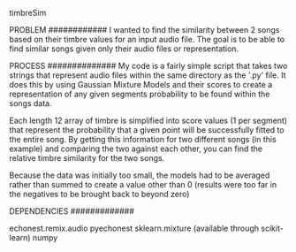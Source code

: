 timbreSim


PROBLEM
############
I wanted to find the similarity between 2 songs based on their timbre
values for an input audio file. The goal is to be able to find similar songs 
given only their audio files or representation.

PROCESS
##############
My code is a fairly simple script that takes two strings that represent audio files
within the same directory as the '.py' file. It does this by using Gaussian Mixture Models and their scores to create a representation of any given segments probability to be found within the songs data. 

Each length 12 array of timbre is simplified into score values (1 per segment) that represent the probability that a given point will be successfully fitted to the entire song. By getting this information for two different songs (in this example) and comparing the two against each other, you can find the relative timbre similarity for the two songs.

Because the data was initially too small, the models had to be averaged rather than summed to create a value other than 0 (results were too far in the negatives to be brought back to beyond zero)

DEPENDENCIES
#############

echonest.remix.audio
pyechonest
sklearn.mixture (available through scikit-learn)
numpy